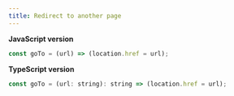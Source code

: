 ```yaml
---
title: Redirect to another page
---
```


**JavaScript version**

```js
const goTo = (url) => (location.href = url);
```

**TypeScript version**

```js
const goTo = (url: string): string => (location.href = url);
```
